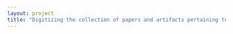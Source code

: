 ```yaml
--- 
layout: project 
title: "Digitizing the collection of papers and artifacts pertaining to the history of Norwood, Massachusetts and continuing the work of local resident Fred Holland Day to narrate this history." 
---
```



